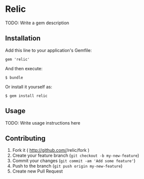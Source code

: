 # Relic

TODO: Write a gem description

## Installation

Add this line to your application's Gemfile:

    gem 'relic'

And then execute:

    $ bundle

Or install it yourself as:

    $ gem install relic

## Usage

TODO: Write usage instructions here

## Contributing

1. Fork it ( http://github.com/<my-github-username>/relic/fork )
2. Create your feature branch (`git checkout -b my-new-feature`)
3. Commit your changes (`git commit -am 'Add some feature'`)
4. Push to the branch (`git push origin my-new-feature`)
5. Create new Pull Request
